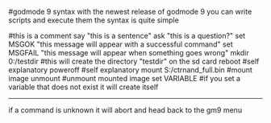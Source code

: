 #godmode 9 syntax
with the newest release of godmode 9 you can write scripts and execute them
the syntax is quite simple

#this is a comment
say "this is a sentence"
ask "this is a question?"
set MSGOK "this message will appear with a successful command"
set MSGFAIL "this message will appear when something goes wrong"
mkdir 0:/testdir #this will create the directory "testdir" on the sd card
reboot #self explanatory
poweroff #self explanatory
mount S:/ctrnand_full.bin #mount image
unmount #unmount mounted image
set VARIABLE #if you set a variable that does not exist it will create itself

________________________________

if a command is unknown it will abort and head back to the gm9 menu
